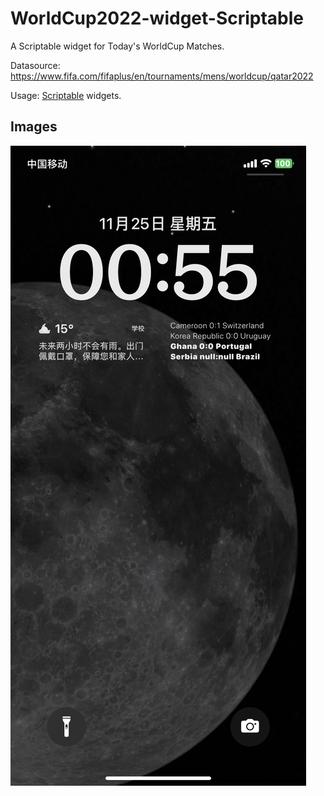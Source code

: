 # WorldCup2022-widget-Scriptable
A Scriptable widget for Today's WorldCup Matches.

Datasource: https://www.fifa.com/fifaplus/en/tournaments/mens/worldcup/qatar2022

Usage: [Scriptable](https://scriptable.app/) widgets.


## Images
<img src="sample.png">

